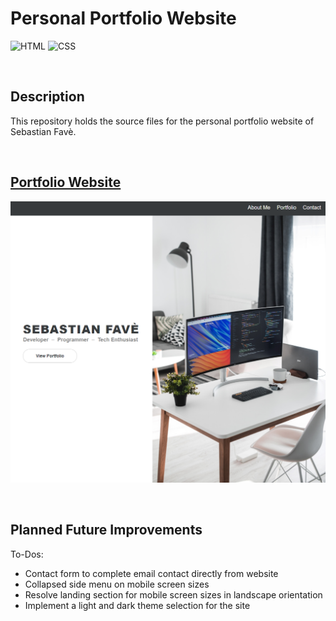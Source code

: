# **Personal Portfolio Website**
![HTML](https://img.shields.io/badge/Uses-HTML-red.svg)
![CSS](https://img.shields.io/badge/Uses-CSS-blue.svg)
<!-- ![JS](https://img.shields.io/badge/Uses-JS-yellow.svg) -->

&nbsp;
## **Description**
This repository holds the source files for the personal portfolio website of Sebastian Favè. 

&nbsp;
## **[Portfolio Website](https://spfave.github.io/portfolio_website/)**
![Portfolio website screenshot for Sebastian Favè](./assets/img/screenshot_portfolio.png)

&nbsp;
## **Planned Future Improvements**
To-Dos:
- Contact form to complete email contact directly from website
- Collapsed side menu on mobile screen sizes
- Resolve landing section for mobile screen sizes in landscape orientation
- Implement a light and dark theme selection for the site 
